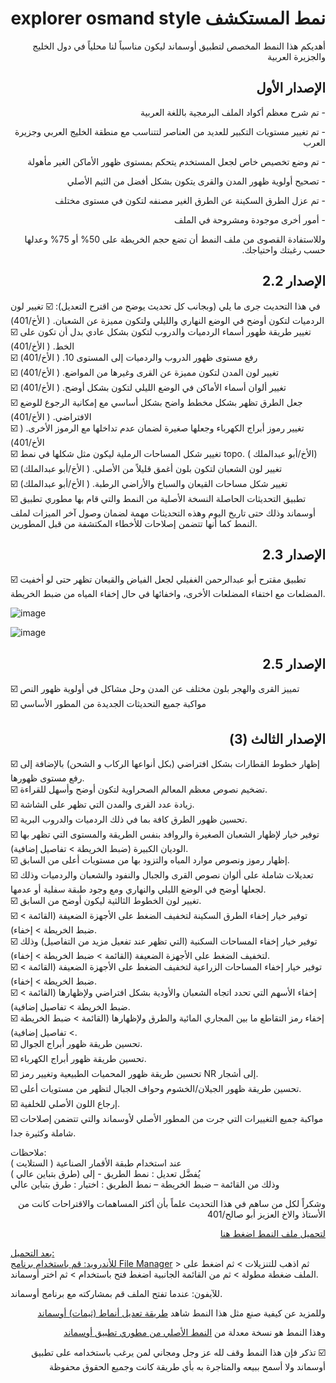 <h1 dir="rtl"> نمط المستكشف explorer osmand style</h1>

<p dir="rtl">أهديكم هذا النمط المخصص لتطبيق أوسماند ليكون مناسباً لنا محلياً في دول الخليج والجزيرة العربية</p>

<h2 dir="rtl">الإصدار الأول</h2>

<p dir="rtl">
- تم شرح معظم أكواد الملف البرمجية باللغة العربية
</p>
<p dir="rtl">
- تم تغيير مستويات التكبير للعديد من العناصر لتتناسب مع منطقة الخليج العربي وجزيرة العرب
</p>
<p dir="rtl">
- تم وضع تخصيص خاص لجعل المستخدم يتحكم بمستوى ظهور الأماكن الغير مأهولة
</p>
<p dir="rtl">
- تصحيح أولوية ظهور المدن والقرى يتكون بشكل أفضل من الثيم الأصلي
</p>
</p>
<p dir="rtl">
- تم عزل الطرق السكينة عن الطرق الغير مصنفه لتكون في مستوى مختلف
</p>
<p dir="rtl">
- أمور أخرى موجودة ومشروحة في الملف
</p>


</p>
<p dir="rtl">
وللاستفادة القصوى من ملف النمط أن تضع حجم الخريطة على 50% أو 75% وعدلها حسب رغبتك واحتياجك.
</p>


<h2 dir="rtl">الإصدار 2.2</h2>

في هذا التحديث جرى ما يلي (وبجانب كل تحديث يوضح من اقترح التعديل):
☑️ تغيير لون الردميات لتكون أوضح في الوضع النهاري والليلي ولتكون مميزة عن الشعبان. ( الأخ/401)  
☑️ تغيير طريقة ظهور أسماء الردميات والدروب لتكون بشكل عادي بدل أن تكون على الخط. ( الأخ/401)  
☑️ رفع مستوى ظهور الدروب والردميات إلى المستوى 10. ( الأخ/401)    
☑️ تغيير لون المدن لتكون مميزة عن القرى وغيرها من المواضع. ( الأخ/401)  
☑️ تغيير ألوان أسماء الأماكن في الوضع الليلي لتكون بشكل أوضح. ( الأخ/401)  
☑️ جعل الطرق تظهر بشكل مخطط واضح بشكل أساسي مع إمكانية الرجوع للوضع الافتراضي. ( الأخ/401)  
☑️ تغيير رموز أبراج الكهرباء وجعلها صغيرة لضمان عدم تداخلها مع الرموز الأخرى. ( الأخ/401)  
☑️ تغيير شكل المساحات الرملية ليكون مثل شكلها في نمط topo. ( الأخ/أبو عبدالملك)  
☑️ تغيير لون الشعبان لتكون بلون أغمق قليلاً من الأصلي. ( الأخ/أبو عبدالملك)  
☑️ تغيير شكل مساحات القيعان والسباخ والأراضي الرطبة. ( الأخ/أبو عبدالملك)  
☑️ تطبيق التحديثات الحاصلة النسخة الأصلية من النمط والتي قام  بها مطوري تطبيق أوسماند وذلك حتى تاريخ اليوم وهذه التحديثات مهمة لضمان وصول آخر الميزات لملف النمط كما أنها تتضمن إصلاحات للأخطاء المكتشفة من قبل المطورين.  

<h2 dir="rtl">الإصدار 2.3</h2>

☑️ تطبيق مقترح أبو عبدالرحمن الغفيلي لجعل الفياض والقيعان تظهر حتى لو أخفيت المضلعات مع اختفاء المضلعات الأخرى، واخفائها في حال إخفاء المياه من ضبط الخريطة.

![image](https://github.com/abdullahO2/osmand_explorer_style/blob/main/1.gif)

![image](https://github.com/abdullahO2/osmand_explorer_style/blob/main/2.gif)

<h2 dir="rtl">الإصدار 2.5</h2>

☑️ تمييز القرى والهجر بلون مختلف عن المدن وحل مشاكل في أولوية ظهور النص  
☑️ مواكبة جميع التحديثات الجديدة من المطور الأساسي  




<h2 dir="rtl">الإصدار الثالث (3)</h2>

☑️ إظهار خطوط القطارات بشكل افتراضي (بكل أنواعها الركاب و الشحن) بالإضافة إلى رفع مستوى ظهورها.  
☑️ تضخيم نصوص معظم المعالم الصحراوية لتكون أوضح وأسهل للقراءة.  
☑️ زيادة عدد القرى والمدن التي تظهر على الشاشة.   
☑️ تحسين ظهور الطرق كافة بما في ذلك الردميات والدروب البرية.  
☑️ توفير خيار لإظهار الشعبان الصغيرة والروافد بنفس الطريقة والمستوى التي تظهر بها الوديان  الكبيرة (ضبط الخريطة > تفاصيل إضافية).  
☑️ إظهار رموز ونصوص موارد المياه والتزود بها من مستويات أعلى من السابق.  
☑️ تعديلات شاملة على ألوان نصوص القرى والجبال والنفود والشعبان والردميات وذلك لجعلها أوضح في الوضع الليلي والنهاري ومع وجود طبقة سفلية أو عدمها.  
☑️ تغيير لون الخطوط الثالثية ليكون أوضح من السابق.  
☑️ توفير خيار إخفاء الطرق السكينة لتخفيف الضغط على الأجهزة الضعيفة (القائمة > ضبط الخريطة > إخفاء).  
☑️ توفير خيار إخفاء المساحات السكنية (التي تظهر عند تفعيل مزيد من التفاصيل) وذلك لتخفيف الضغط على الأجهزة الضعيفة (القائمة > ضبط الخريطة > إخفاء).  
☑️ توفير خيار إخفاء المساحات الزراعية لتخفيف الضغط على الأجهزة الضعيفة (القائمة > ضبط الخريطة > إخفاء).  
☑️ إخفاء الأسهم التي تحدد اتجاه الشعبان والأودية بشكل افتراضي ولإظهارها (القائمة > ضبط الخريطة > تفاصيل إضافية).  
☑️ إخفاء رمز التقاطع ما بين المجاري المائية والطرق ولإظهارها (القائمة > ضبط الخريطة > تفاصيل إضافية).  
☑️ تحسين طريقة ظهور أبراج الجوال.  
☑️ تحسين طريقة ظهور أبراج الكهرباء.  
☑️ تحسين طريقة ظهور المحميات الطبيعية وتغيير رمز NR إلى أشجار.  
☑️ تحسين طريقة ظهور الجيلان/الخشوم وحواف الجبال لتظهر من مستويات أعلى.  
☑️ إرجاع اللون الأصلي للخلفية.  
☑️ مواكبة جميع التغييرات التي جرت من المطور الأصلي لأوسماند والتي تتضمن إصلاحات شاملة وكثيرة جدا.  

ملاحظات:  
عند استخدام طبقة الأقمار الصناعية ( الستلايت )  
يُفضَّل تعديل : نمط الطريق -  إلى (طرق بتباين عالي )  
وذلك من القائمة – ضبط الخريطة – نمط الطريق : اختيار : طرق بتباين عالي  

<p dir="rtl">وشكراً لكل من ساهم في هذا التحديث علماً بأن أكثر المساهمات والاقتراحات كانت من الأستاذ والاخ العزيز أبو صالح/401</p>


<p dir="rtl"><a href="https://github.com/abdullahO2/osmand_explorer_style/releases/download/3.0/Explorer.3.render.xml">لتحميل ملف النمط اضغط هنا</a</p>
  
بعد التحميل:  
للأندرويد: قم باستخدام برنامج <a href="https://play.google.com/store/apps/details?id=com.alphainventor.filemanager">File Manager</a> > ثم اذهب للتنزيلات > ثم اضغط على الملف ضغطة مطولة > ثم من القائمة الجانبية اضغط فتح باستخدام > ثم اختر أوسماند.
  
للآيفون: عندما تفتح الملف قم بمشاركته مع برنامج أوسماند.

<p dir="rtl">
وللمزيد عن كيفية صنع مثل هذا النمط شاهد  
<a href="https://arabmap.wordpress.com/2021/11/03/%d8%b7%d8%b1%d9%8a%d9%82%d8%a9-%d8%aa%d8%b9%d8%af%d9%8a%d9%84-%d8%a3%d9%86%d9%85%d8%a7%d8%b7-%d8%ab%d9%8a%d9%85%d8%a7%d8%aa-%d8%a3%d9%88%d8%b3%d9%85%d8%a7%d9%86%d8%af/">طريقة تعديل أنماط (ثيمات) أوسماند</a> </p>



<p dir="rtl">
وهذا النمط هو نسخة معدلة من <a href="https://github.com/osmandapp/OsmAnd-resources/tree/master/rendering_styles">النمط الأصلي من مطوري تطبيق أوسماند</a></p>

<p dir="rtl">
☑️ تذكر فإن هذا النمط وقف لله عز وجل ومجاني لمن يرغب باستخدامه على تطبيق أوسماند ولا أسمح ببيعه والمتاجرة به بأي طريقة كانت وجميع الحقوق محفوظة
</p>

